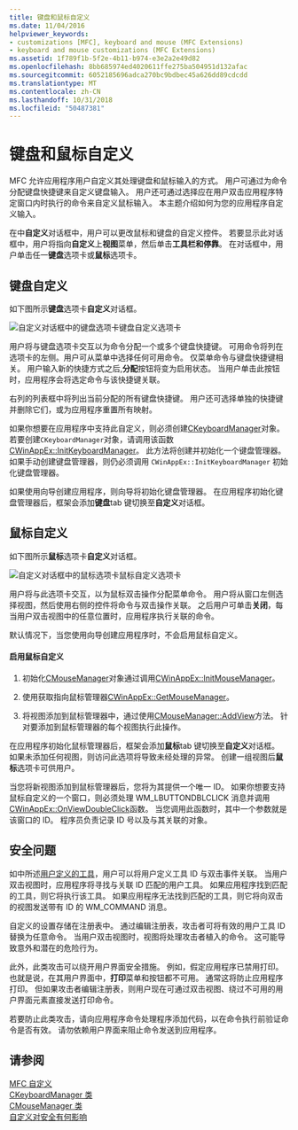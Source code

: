 ```yaml
---
title: 键盘和鼠标自定义
ms.date: 11/04/2016
helpviewer_keywords:
- customizations [MFC], keyboard and mouse (MFC Extensions)
- keyboard and mouse customizations (MFC Extensions)
ms.assetid: 1f789f1b-5f2e-4b11-b974-e3e2a2e49d82
ms.openlocfilehash: 8bb685974ed4020611ffe275ba504951d132afac
ms.sourcegitcommit: 6052185696adca270bc9bdbec45a626dd89cdcdd
ms.translationtype: MT
ms.contentlocale: zh-CN
ms.lasthandoff: 10/31/2018
ms.locfileid: "50487381"
---
```

# <a name="keyboard-and-mouse-customization"></a>键盘和鼠标自定义

MFC 允许应用程序用户自定义其处理键盘和鼠标输入的方式。 用户可通过为命令分配键盘快捷键来自定义键盘输入。 用户还可通过选择应在用户双击应用程序特定窗口内时执行的命令来自定义鼠标输入。 本主题介绍如何为您的应用程序自定义输入。

在中**自定义**对话框中，用户可以更改鼠标和键盘的自定义控件。 若要显示此对话框中，用户将指向**自定义**上**视图**菜单，然后单击**工具栏和停靠**。 在对话框中，用户单击任一**键盘**选项卡或**鼠标**选项卡。

## <a name="keyboard-customization"></a>键盘自定义

如下图所示**键盘**选项卡**自定义**对话框。

![自定义对话框中的键盘选项卡](../mfc/media/mfcnextkeyboardtab.png "mfcnextkeyboardtab")键盘自定义选项卡

用户将与键盘选项卡交互以为命令分配一个或多个键盘快捷键。 可用命令将列在选项卡的左侧。用户可从菜单中选择任何可用命令。 仅菜单命令与键盘快捷键相关。 用户输入新的快捷方式之后,**分配**按钮将变为启用状态。 当用户单击此按钮时，应用程序会将选定命令与该快捷键关联。

右列的列表框中将列出当前分配的所有键盘快捷键。 用户还可选择单独的快捷键并删除它们，或为应用程序重置所有映射。

如果你想要在应用程序中支持此自定义，则必须创建[CKeyboardManager](../mfc/reference/ckeyboardmanager-class.md)对象。 若要创建`CKeyboardManager`对象，请调用该函数[CWinAppEx::InitKeyboardManager](../mfc/reference/cwinappex-class.md#initkeyboardmanager)。 此方法将创建并初始化一个键盘管理器。 如果手动创建键盘管理器，则仍必须调用 `CWinAppEx::InitKeyboardManager` 初始化键盘管理器。

如果使用向导创建应用程序，则向导将初始化键盘管理器。 在应用程序初始化键盘管理器后，框架会添加**键盘**tab 键切换至**自定义**对话框。

## <a name="mouse-customization"></a>鼠标自定义

如下图所示**鼠标**选项卡**自定义**对话框。

![自定义对话框中的鼠标选项卡](../mfc/media/mfcnextmousetab.png "mfcnextmousetab")鼠标自定义选项卡

用户将与此选项卡交互，以为鼠标双击操作分配菜单命令。 用户将从窗口左侧选择视图，然后使用右侧的控件将命令与双击操作关联。 之后用户可单击**关闭**，每当用户双击视图中的任意位置时，应用程序执行关联的命令。

默认情况下，当您使用向导创建应用程序时，不会启用鼠标自定义。

#### <a name="to-enable-mouse-customization"></a>启用鼠标自定义

1. 初始化[CMouseManager](../mfc/reference/cmousemanager-class.md)对象通过调用[CWinAppEx::InitMouseManager](../mfc/reference/cwinappex-class.md#initmousemanager)。

1. 使用获取指向鼠标管理器[CWinAppEx::GetMouseManager](../mfc/reference/cwinappex-class.md#getmousemanager)。

1. 将视图添加到鼠标管理器中，通过使用[CMouseManager::AddView](../mfc/reference/cmousemanager-class.md#addview)方法。 针对要添加到鼠标管理器的每个视图执行此操作。

在应用程序初始化鼠标管理器后，框架会添加**鼠标**tab 键切换至**自定义**对话框。 如果未添加任何视图，则访问此选项将导致未经处理的异常。 创建一组视图后**鼠标**选项卡可供用户。

当您将新视图添加到鼠标管理器后，您将为其提供一个唯一 ID。 如果你想要支持鼠标自定义的一个窗口，则必须处理 WM_LBUTTONDBLCLICK 消息并调用[CWinAppEx::OnViewDoubleClick](../mfc/reference/cwinappex-class.md#onviewdoubleclick)函数。 当您调用此函数时，其中一个参数就是该窗口的 ID。 程序员负责记录 ID 号以及与其关联的对象。

## <a name="security-concerns"></a>安全问题

如中所述[用户定义的工具](../mfc/user-defined-tools.md)，用户可以将用户定义工具 ID 与双击事件关联。 当用户双击视图时，应用程序将寻找与关联 ID 匹配的用户工具。 如果应用程序找到匹配的工具，则它将执行该工具。 如果应用程序无法找到匹配的工具，则它将向双击的视图发送带有 ID 的 WM_COMMAND 消息。

自定义的设置存储在注册表中。 通过编辑注册表，攻击者可将有效的用户工具 ID 替换为任意命令。 当用户双击视图时，视图将处理攻击者植入的命令。 这可能导致意外和潜在的危险行为。

此外，此类攻击可以绕开用户界面安全措施。 例如，假定应用程序已禁用打印。 也就是说，在其用户界面中，**打印**菜单和按钮都不可用。 通常这将防止应用程序打印。 但如果攻击者编辑注册表，则用户现在可通过双击视图、绕过不可用的用户界面元素直接发送打印命令。

若要防止此类攻击，请向应用程序命令处理程序添加代码，以在命令执行前验证命令是否有效。 请勿依赖用户界面来阻止命令发送到应用程序。

## <a name="see-also"></a>请参阅

[MFC 自定义](../mfc/customization-for-mfc.md)<br/>
[CKeyboardManager 类](../mfc/reference/ckeyboardmanager-class.md)<br/>
[CMouseManager 类](../mfc/reference/cmousemanager-class.md)<br/>
[自定义对安全有何影响](../mfc/security-implications-of-customization.md)

